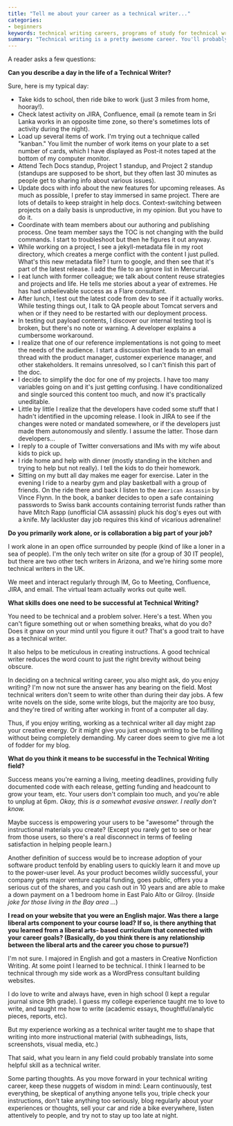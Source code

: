 ```yaml
---
title: "Tell me about your career as a technical writer..."
categories:
- beginners
keywords: technical writing careers, programs of study for technical writing, day in the life of a technical writer, technical author
summary: "Technical writing is a pretty awesome career. You'll probably enjoy it unless you dislike writing, aren't technical, hate working in team environments, and prefer to write content that pressures people to buy crap they don't need."
---
```


A reader asks a few questions:

**Can you describe a day in the life of a Technical Writer?**

Sure, here is my typical day:

* Take kids to school, then ride bike to work (just 3 miles from home, hooray!).
* Check latest activity on JIRA, Confluence, email (a remote team in Sri Lanka works in an opposite time zone, so there's sometimes lots of activity during the night).
* Load up several items of work. I'm trying out a technique called "kanban." You limit the number of work items on your plate to a set number of cards, which I have displayed as Post-it notes taped at the bottom of my computer monitor.
* Attend Tech Docs standup, Project 1 standup, and Project 2 standup (standups are supposed to be short, but they often last 30 minutes as people get to sharing info about various issues).
* Update docs with info about the new features for upcoming releases. As much as possible, I prefer to stay immersed in same project. There are lots of details to keep straight in help docs. Context-switching between projects on a daily basis is unproductive, in my opinion. But you have to do it.
* Coordinate with team members about our authoring and publishing process. One team member says the TOC is not changing with the build commands. I start to troubleshoot but then he figures it out anyway.
* While working on a project, I see a jekyll-metadata file in my root directory, which creates a merge conflict with the content I just pulled. What's this new metadata file? I turn to google, and then see that it's part of the latest release. I add the file to an ignore list in Mercurial. 
* I eat lunch with former colleague; we talk about content reuse strategies and projects and life. He tells me stories about a year of extremes. He has had unbelievable success as a Flare consultant.
* After lunch, I test out the latest code from dev to see if it actually works. While testing things out, I talk to QA people about Tomcat servers and when or if they need to be restarted with our deployment process.
* In testing out payload contents, I discover our internal testing tool is broken, but there's no note or warning. A developer explains a cumbersome workaround. 
* I realize that one of our reference implementations is not going to meet the needs of the audience. I start a discussion that leads to an email thread with the product manager, customer experience manager, and other stakeholders. It remains unresolved, so I can't finish this part of the doc.
* I decide to simplify the doc for one of my projects. I have too many variables going on and it's just getting confusing. I have conditionalized and single sourced this content too much, and now it's practically uneditable.
* Little by little I realize that the developers have coded some stuff that I hadn't identified in the upcoming release. I look in JIRA to see if the changes were noted or mandated somewhere, or if the developers just made them autonomously and silently. I assume the latter. Those darn developers...
* I reply to a couple of Twitter conversations and IMs with my wife about kids to pick up.
* I ride home and help with dinner (mostly standing in the kitchen and trying to help but not really). I tell the kids to do their homework.
* Sitting on my butt all day makes me eager for exercise. Later in the evening I ride to a nearby gym and play basketball with a group of friends. On the ride there and back I listen to the `American Assassin` by Vince Flynn. In the book, a banker decides to open a safe containing passwords to Swiss bank accounts containing terrorist funds rather than have Mitch Rapp (unofficial CIA assassin) pluck his dog's eyes out with a knife. My lackluster day job requires this kind of vicarious adrenaline!

**Do you primarily work alone, or is collaboration a big part of your job?**

I work alone in an open office surrounded by people (kind of like a loner in a sea of people). I'm the only tech writer on site (for a group of 30 IT people), but there are two other tech writers in Arizona, and we're hiring some more technical writers in the UK. 

We meet and interact regularly through IM, Go to Meeting, Confluence, JIRA, and email. The virtual team actually works out quite well.

**What skills does one need to be successful at Technical Writing?**

You need to be technical and a problem solver. Here's a test. When you can't figure something out or when something breaks, what do you do? Does it gnaw on your mind until you figure it out? That's a good trait to have as a technical writer.

It also helps to be meticulous in creating instructions. A good technical writer reduces the word count to just the right brevity without being obscure.

In deciding on a technical writing career, you also might ask, do you enjoy writing? I'm now not sure the answer has any bearing on the field. Most technical writers don't seem to write other than during their day jobs. A few write novels on the side, some write blogs, but the majority are too busy, and they're tired of writing after working in front of a computer all day.

Thus, if you enjoy writing, working as a technical writer all day might zap your creative energy. Or it might give you just enough writing to be fulfilling without being completely demanding. My career does seem to give me a lot of fodder for my blog.

**What do you think it means to be successful in the Technical Writing field?**

Success means you're earning a living, meeting deadlines, providing fully documented code with each release, getting funding and headcount to grow your team, etc. Your users don't complain too much, and you're able to unplug at 6pm. *Okay, this is a somewhat evasive answer. I really don't know.*

Maybe success is empowering your users to be "awesome" through the instructional materials you create? (Except you rarely get to see or hear from those users, so there's a real disconnect in terms of feeling satisfaction in helping people learn.)

Another definition of success would be to increase adoption of your software product tenfold by enabling users to quickly learn it and move up to the power-user level. As your product becomes wildly successful, your company gets major venture capital funding, goes public, offers you a serious cut of the shares, and you cash out in 10 years and are able to make a down payment on a 1 bedroom home in East Palo Alto or Gilroy. (*Inside joke for those living in the Bay area ...*)

**I read on your website that you were an English major. Was there a large liberal arts component to your course load? If so, is there anything that you learned from a liberal arts- based curriculum that connected with your career goals? (Basically, do you think there is any relationship between the liberal arts and the career you chose to pursue?)**

I'm not sure. I majored in English and got a masters in Creative Nonfiction Writing. At some point I learned to be technical. I think I learned to be technical through my side work as a WordPress consultant building websites.

I do love to write and always have, even in high school (I kept a regular journal since 9th grade). I guess my college experience taught me to love to write, and taught me how to write (academic essays, thoughtful/analytic pieces, reports, etc). 

But my experience working as a technical writer taught me to shape that writing into more instructional material (with subheadings, lists, screenshots, visual media, etc.)

That said, what you learn in any field could probably translate into some helpful skill as a technical writer. 
 
Some parting thoughts. As you move forward in your technical writing career, keep these nuggets of wisdom in mind: Learn continuously, test everything, be skeptical of anything anyone tells you, triple check your instructions, don't take anything too seriously, blog regularly about your experiences or thoughts, sell your car and ride a bike everywhere, listen attentively to people, and try not to stay up too late at night.


